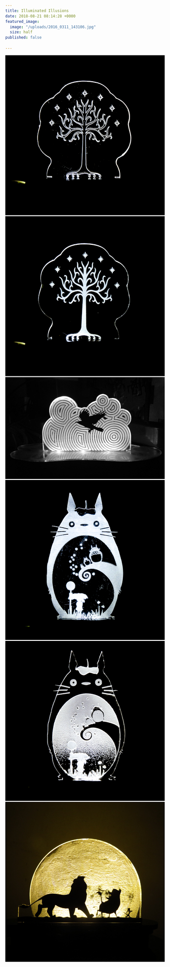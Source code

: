 ```yaml
---
title: Illuminated Illusions
date: 2018-08-21 08:14:28 +0000
featured_image:
  image: "/uploads/2016_0311_143106.jpg"
  size: half
published: false

---
```

![](/uploads/2015_0505_013448.jpg)![](/uploads/2015_0505_013600.jpg)![](/uploads/2016_0311_143106.jpg)![](/uploads/2015_0505_014035.jpg)![](/uploads/2015_0505_014128.jpg)![](/uploads/2018_0619_180336.jpg)